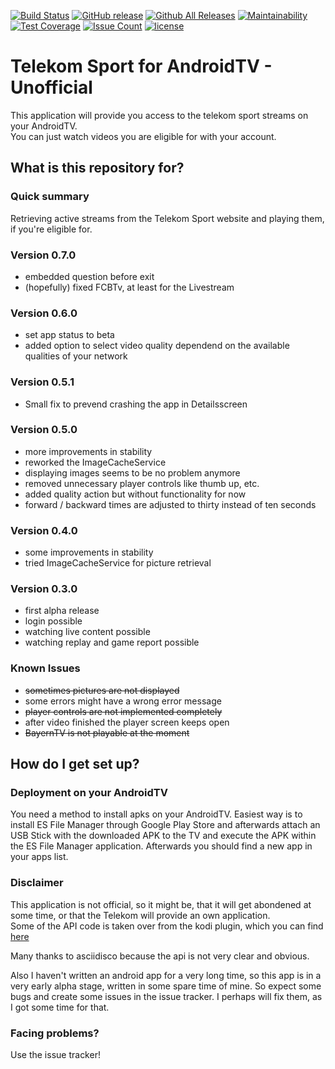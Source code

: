 [![Build Status](https://travis-ci.org/Berdsen/telekom-sport-android-tv-unofficial.svg?branch=master&style=flat-square)](https://travis-ci.org/Berdsen/telekom-sport-android-tv-unofficial)
[![GitHub release](https://img.shields.io/github/release/Berdsen/telekom-sport-android-tv-unofficial.svg?style=flat-square)]()
[![Github All Releases](https://img.shields.io/github/downloads/Berdsen/telekom-sport-android-tv-unofficial/total.svg?style=flat-square)]()
[![Maintainability](https://api.codeclimate.com/v1/badges/ef14274d082dfdbc002e/maintainability)](https://codeclimate.com/github/Berdsen/telekom-sport-android-tv-unofficial/maintainability)
[![Test Coverage](https://api.codeclimate.com/v1/badges/ef14274d082dfdbc002e/test_coverage)](https://codeclimate.com/github/Berdsen/telekom-sport-android-tv-unofficial/test_coverage)
[![Issue Count](https://codeclimate.com/github/Berdsen/telekom-sport-android-tv-unofficial/badges/issue_count.svg)](https://codeclimate.com/github/Berdsen/telekom-sport-android-tv-unofficial)
[![license](https://img.shields.io/github/license/Berdsen/telekom-sport-android-tv-unofficial.svg?style=flat-square)]()

# Telekom Sport for AndroidTV - Unofficial #

This application will provide you access to the telekom sport streams on your AndroidTV.  
You can just watch videos you are eligible for with your account. 

## What is this repository for? ##

### Quick summary ###

Retrieving active streams from the Telekom Sport website and playing them, if you're eligible for.

### Version 0.7.0 ###

* embedded question before exit
* (hopefully) fixed FCBTv, at least for the Livestream 

### Version 0.6.0 ###

* set app status to beta
* added option to select video quality dependend on the available qualities of your network

### Version 0.5.1 ###

* Small fix to prevend crashing the app in Detailsscreen

### Version 0.5.0 ###

* more improvements in stability
* reworked the ImageCacheService
* displaying images seems to be no problem anymore
* removed unnecessary player controls like thumb up, etc.
* added quality action but without functionality for now
* forward / backward times are adjusted to thirty instead of ten seconds

### Version 0.4.0 ###

* some improvements in stability
* tried ImageCacheService for picture retrieval

### Version 0.3.0 ###

* first alpha release  
* login possible  
* watching live content possible  
* watching replay and game report possible

### Known Issues ###
* ~~sometimes pictures are not displayed~~
* some errors might have a wrong error message
* ~~player controls are not implemented completely~~
* after video finished the player screen keeps open
* ~~BayernTV is not playable at the moment~~

## How do I get set up? ##

### Deployment on your AndroidTV ###

You need a method to install apks on your AndroidTV.
Easiest way is to install ES File Manager through Google Play Store and afterwards attach an USB Stick with the downloaded APK
to the TV and execute the APK within the ES File Manager application.
Afterwards you should find a new app in your apps list.

### Disclaimer ###

This application is not official, so it might be, that it will get abondened at some time, or that the Telekom will provide an own application.  
Some of the API code is taken over from the kodi plugin, which you can find [here](https://github.com/asciidisco/plugin.video.telekom-sport)

Many thanks to asciidisco because the api is not very clear and obvious.

Also I haven't written an android app for a very long time, so this app is in a very early alpha stage, written in some spare time of mine.
So expect some bugs and create some issues in the issue tracker. I perhaps will fix them, as I got some time for that.

### Facing problems? ###

Use the issue tracker!
